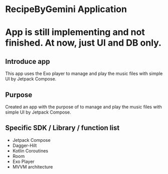# RecipeByGemini Application
# App is still implementing and not finished. At now, just UI and DB only.
## Introduce app
This app uses the Exo player to manage and play the music files with simple UI by Jetpack Compose.

## Purpose
Created an app with the purpose of to manage and play the music files with simple UI by Jetpack Compose.

## Specific SDK / Library / function list
- Jetpack Compose
- Dagger-Hilt
- Kotlin Coroutines
- Room
- Exo Player
- MVVM architecture
